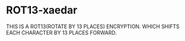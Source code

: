 # ROT13-xaedar
THIS IS A ROT13(ROTATE BY 13 PLACES) ENCRYPTION. WHICH SHIFTS EACH CHARACTER BY 13 PLACES FORWARD.
